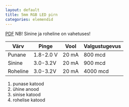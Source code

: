 ```yaml
---
layout: default
title: 5mm RGB LED pirn
categories: elemendid
---
```


[PDF](Triple%20LED%20RGB.pdf) NB! Sinine ja roheline on vahetuses!


<table class="table table-bordered">
  <thead>
    <tr>
      <th>Värv</th>
      <th>Pinge</th>
      <th>Vool</th>
      <th>Valgustugevus</th>
    </tr>
  </thead>
  <tbody>
    <tr>
      <td>Punane</td>
      <td>1.8-2.0 V</td>
      <td>20 mA</td>
      <td>800 mcd</td>
    </tr>
    <tr>
      <td>Sinine</td>
      <td>3.0-3.2V</td>
      <td>20 mA</td>
      <td>900 mcd</td>
    </tr>
    <tr>
      <td>Roheline</td>
      <td>3.0-3.2V</td>
      <td>20 mA</td>
      <td>4000 mcd</td>
    </tr>
  </tbody>
</table>


1. punase katood
2. ühine anood
3. sinise katood
4. rohelise katood
